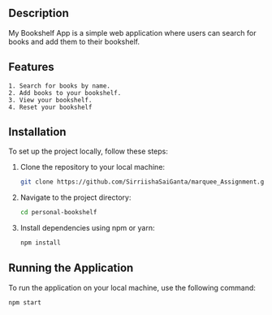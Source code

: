 ## Description
My Bookshelf App is a simple web application where users can search for books and add them to their bookshelf.


## Features
    1. Search for books by name.
    2. Add books to your bookshelf.
    3. View your bookshelf.
    4. Reset your bookshelf
    
## Installation
To set up the project locally, follow these steps:

1. Clone the repository to your local machine:

    ```bash
    git clone https://github.com/SirriishaSaiGanta/marquee_Assignment.git
    ```

2. Navigate to the project directory:

    ```bash
    cd personal-bookshelf
    ```

3. Install dependencies using npm or yarn:

    ```bash
    npm install
    
    ```

## Running the Application
To run the application on your local machine, use the following command:

```bash
npm start
